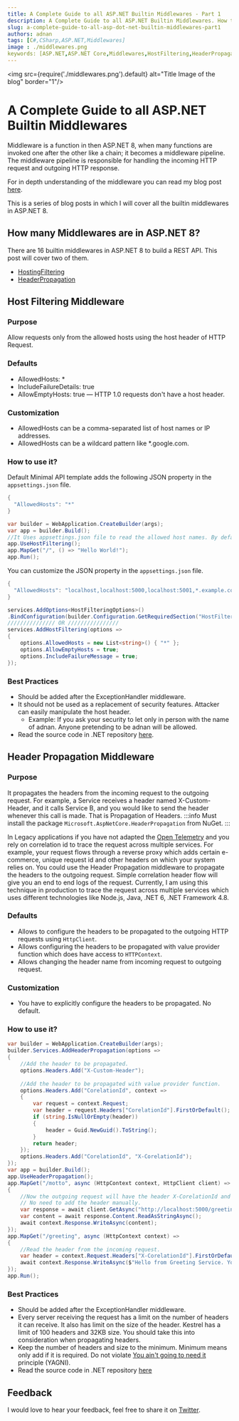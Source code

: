 ```yaml
---
title: A Complete Guide to all ASP.NET Builtin Middlewares - Part 1
description: A Complete Guide to all ASP.NET Builtin Middlewares. How to use them and what are the best practices.
slug: a-complete-guide-to-all-asp-dot-net-builtin-middlewares-part1
authors: adnan 
tags: [C#,CSharp,ASP.NET,Middlewares]
image : ./middlewares.png
keywords: [ASP.NET,ASP.NET Core,Middlewares,HostFiltering,HeaderPropagation]
---
```

<head>
<meta property="og:image:width" content="1200"/>
<meta property="og:image:height" content="500"/>  
<meta name="twitter:creator" content="@madnan_rafiq" />
<meta name="twitter:card" content="summary_large_image" />
<meta name="twitter:title" content="A Complete Guide to all ASP.NET Builtin Middlewares - Part 1" />
<meta name="twitter:description" content="A Complete Guide to all ASP.NET Builtin Middlewares. How to use them and what are the best practices? " />
</head>

<img src={require('./middlewares.png').default} alt="Title Image of the blog" border="1"/>

# A Complete Guide to all ASP.NET Builtin Middlewares

Middleware is a function in then ASP.NET 8,
when many functions are invoked one after the other like a chain; 
it becomes a middleware pipeline.
The middleware pipeline is responsible for handling the incoming HTTP request and outgoing HTTP response.

For in depth understanding of the middleware
you can read my blog post [here](https://adnanrafiq.com/blog/develop-intuitive-understanding-of-middleware-in-asp-net8/).

This is a series of blog posts in which I will cover all the builtin middlewares in ASP.NET 8. 

<!--truncate-->

## How many Middlewares are in ASP.NET 8?

There are 16 builtin middlewares in ASP.NET 8 to build a REST API. This post will cover two of them.

- [HostingFiltering](#host-filtering-middleware)
- [HeaderPropagation](#header-propagation-middleware)

## Host Filtering Middleware

### Purpose
Allow requests only from the allowed hosts using the host header of HTTP Request.

### Defaults
- AllowedHosts: *
- IncludeFailureDetails: true
- AllowEmptyHosts: true — HTTP 1.0 requests don't have a host header.

### Customization
- AllowedHosts can be a comma-separated list of host names or IP addresses.
- AllowedHosts can be a wildcard pattern like *.google.com.

### How to use it?

Default Minimal API template adds the following JSON property in the `appsettings.json` file.

```csharp Title="appsettings.json"
{
  "AllowedHosts": "*"
}
```

```csharp Title="Using HostFiltering Middleware"
var builder = WebApplication.CreateBuilder(args);
var app = builder.Build();
//It Uses appsettings.json file to read the allowed host names. By default is is * which means all hosts are allowed.
app.UseHostFiltering(); 
app.MapGet("/", () => "Hello World!");
app.Run();
```
You can customize the JSON property in the `appsettings.json` file.
```csharp Title="appsettings.json"
{
  "AllowedHosts": "localhost,localhost:5000,localhost:5001,*.example.com,139.343.3434.3434"
}
```
```csharp Title="Add Options to HostFiltering Middleware"
services.AddOptions<HostFilteringOptions>()
.BindConfiguration(builder.Configuration.GetRequiredSection("HostFilteringOptions").Path);
/////////////// OR ////////////////
services.AddHostFiltering(options =>
{
    options.AllowedHosts = new List<string>() { "*" };
    options.AllowEmptyHosts = true;
    options.IncludeFailureMessage = true;
});

```
### Best Practices
- Should be added after the ExceptionHandler middleware.
- It should not be used as a replacement of security features. Attacker can easily manipulate the host header.
  - Example: If you ask your security to let only in person with the name of adnan. Anyone pretending to be adnan will be allowed.
- Read the source code in .NET repository [here](https://github.com/dotnet/aspnetcore/blob/main/src/Middleware/HostFiltering/src/HostFilteringMiddleware.cs).

## Header Propagation Middleware
### Purpose
It propagates the headers from the incoming request to the outgoing request. 
For example,
a Service receives a header named X-Custom-Header, and it calls Service B, 
and you would like to send the header whenever this call is made.
That is Propagation of Headers.
:::info
Must install the package `Microsoft.AspNetCore.HeaderPropagation` from NuGet.
:::

In Legacy applications if you have not adapted the [Open Telemetry](https://opentelemetry.io/docs/instrumentation/net/getting-started/)
and you rely on correlation id to trace the request across multiple services.
For example,
your request flows through a reverse proxy which adds certain e-commerce, unique request id and other headers
on which your system relies on.
You could use the Header Propagation middleware to propagate the headers to the outgoing request.
Simple correlation header flow will give you an end to end logs of the request.
Currently, I am using this technique in production
to trace the request across multiple services which uses different technologies like Node.js,
Java, .NET 6, .NET Framework 4.8.

### Defaults
- Allows to configure the headers to be propagated to the outgoing HTTP requests using `HttpClient`.
- Allows configuring the headers to be propagated with value provider function which does have access to `HTTPContext`.
- Allows changing the header name from incoming request to outgoing request.

### Customization
- You have to explicitly configure the headers to be propagated. No default.
### How to use it?
```csharp Title="Configure Header Propagation"
var builder = WebApplication.CreateBuilder(args);
builder.Services.AddHeaderPropagation(options =>
{
    //Add the header to be propagated.
    options.Headers.Add("X-Custom-Header");
    
    //Add the header to be propagated with value provider function.
    options.Headers.Add("CorelationId", context =>
    {
        var request = context.Request;
        var header = request.Headers["CorelationId"].FirstOrDefault();
        if (string.IsNullOrEmpty(header))
        {
            header = Guid.NewGuid().ToString();
        }
        return header;
    });
    options.Headers.Add("CorelationId", "X-CorelationId");
});
var app = builder.Build();
app.UseHeaderPropagation();
app.MapGet("/motto", async (HttpContext context, HttpClient client) =>
{
    //Now the outgoing request will have the header X-CorelationId and X-Custom-Header.
    // No need to add the header manually.
    var response = await client.GetAsync("http://localhost:5000/greeting");
    var content = await response.Content.ReadAsStringAsync();
    await context.Response.WriteAsync(content);
});
app.MapGet("/greeting", async (HttpContext context) =>
{
    //Read the header from the incoming request.
    var header = context.Request.Headers["X-CorelationId"].FirstOrDefault();
    await context.Response.WriteAsync($"Hello from Greeting Service. You are using {header}");
});
app.Run();
```
### Best Practices
- Should be added after the ExceptionHandler middleware.
- Every server receiving the request has a limit on the number of headers it can receive. It also has limit on the size of the header. Kestrel has a limit of 100 headers and 32KB size. You should take this into consideration when propagating headers.
- Keep the number of headers and size to the minimum. Minimum means only add if it is required. Do not violate [You ain't going to need it](https://en.wikipedia.org/wiki/You_aren%27t_gonna_need_it) principle (YAGNI).
- Read the source code in .NET repository [here](https://github.com/dotnet/aspnetcore/blob/main/src/Middleware/HeaderPropagation/src/HeaderPropagationMiddleware.cs)



## Feedback
I would love to hear your feedback, feel free to share it on [Twitter](https://twitter.com/madnan_rafiq). 

